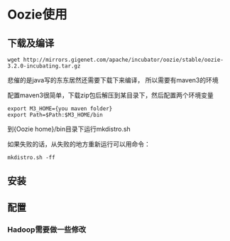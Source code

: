 # Oozie使用

## 下载及编译
	wget http://mirrors.gigenet.com/apache/incubator/oozie/stable/oozie-3.2.0-incubating.tar.gz

悲催的是java写的东东居然还需要下载下来编译， 所以需要有maven3的环境

配置maven3很简单，下载zip包后解压到某目录下，然后配置两个环境变量

	export M3_HOME={you maven folder}
	export Path=$Path:$M3_HOME/bin

到{Oozie home}/bin目录下运行mkdistro.sh

如果失败的话，从失败的地方重新运行可以用命令：      

	mkdistro.sh -ff



## 安装

## 配置
### Hadoop需要做一些修改







